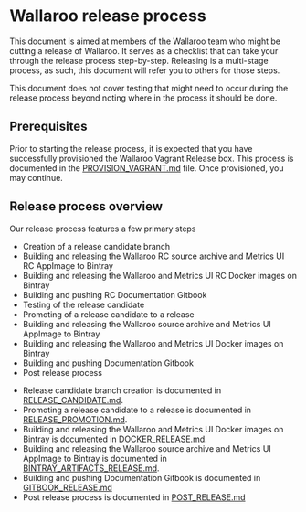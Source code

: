 # Wallaroo release process

This document is aimed at members of the Wallaroo team who might be cutting a release of Wallaroo. It serves as a checklist that can take your through the release process step-by-step. Releasing is a multi-stage process, as such, this document will refer you to others for those steps.

This document does not cover testing that might need to occur during the release process beyond noting where in the process it should be done.

## Prerequisites

Prior to starting the release process, it is expected that you have successfully provisioned the Wallaroo Vagrant Release box. This process is documented in the [PROVISION_VAGRANT.md](PROVISION_VAGRANT.md) file. Once provisioned, you may continue.

## Release process overview

Our release process features a few primary steps

* Creation of a release candidate branch
* Building and releasing the Wallaroo RC source archive and Metrics UI RC AppImage to Bintray
* Building and releasing the Wallaroo and Metrics UI RC Docker images on Bintray
* Building and pushing RC Documentation Gitbook
* Testing of the release candidate
* Promoting of a release candidate to a release
* Building and releasing the Wallaroo source archive and Metrics UI AppImage to Bintray
* Building and releasing the Wallaroo and Metrics UI Docker images on Bintray
* Building and pushing Documentation Gitbook
* Post release process

- Release candidate branch creation is documented in [RELEASE_CANDIDATE.md](RELEASE_CANDIDATE.md).
- Promoting a release candidate to a release is documented in [RELEASE_PROMOTION.md](RELEASE_PROMOTION.md).
- Building and releasing the Wallaroo and Metrics UI Docker images on Bintray is documented in [DOCKER_RELEASE.md](DOCKER_RELEASE.md).
- Building and releasing the Wallaroo source archive and Metrics UI AppImage to Bintray is documented in [BINTRAY_ARTIFACTS_RELEASE.md](BINTRAY_ARTIFACTS_RELEASE.md).
- Building and pushing Documentation Gitbook is documented in [GITBOOK_RELEASE.md](GITBOOK_RELEASE.md)
- Post release process is documented in [POST_RELEASE.md](POST_RELEASE.md)
